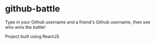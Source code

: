 # github-battle

Type in your Github username and a friend's Github username, then see who wins the battle!

Project built using ReactJS

